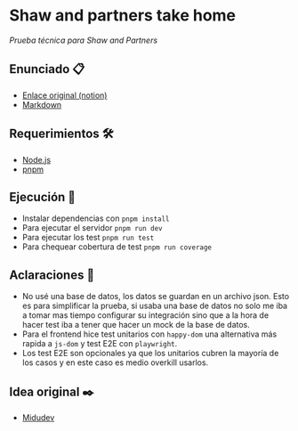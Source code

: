# Shaw and partners take home

*Prueba técnica para Shaw and Partners*

## Enunciado 📋

- [Enlace original (notion)](https://stirring-system-d4c.notion.site/Challenge-1f09fab538794c738e0532695efa126f)
- [Markdown](./enunciado.md)

## Requerimientos 🛠️

- [Node.js](https://nodejs.org/es/)
- [pnpm](https://pnpm.io/)

## Ejecución 🚀

- Instalar dependencias con `pnpm install`
- Para ejecutar el servidor `pnpm run dev`
- Para ejecutar los test `pnpm run test`
- Para chequear cobertura de test `pnpm run coverage`

## Aclaraciones 📌

- No usé una base de datos, los datos se guardan en un archivo json. Esto es para simplificar la prueba, si usaba una base de datos no solo me iba a tomar mas tiempo configurar su integración sino que a la hora de hacer test iba a tener que hacer un mock de la base de datos.
- Para el frontend hice test unitarios con `happy-dom` una alternativa más rapida a `js-dom` y test E2E con `playwright`.
- Los test E2E son opcionales ya que los unitarios cubren la mayoría de los casos y en este caso es medio overkill usarlos.

## Idea original ✒️

- [Midudev](https://youtu.be/MmfoLqiu1A0?si=sW3-cxyHhFuwDZ0W)
